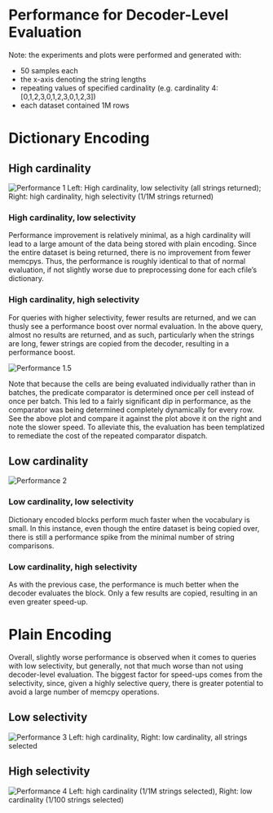# Performance for Decoder-Level Evaluation

Note: the experiments and plots were performed and generated with:
* 50 samples each
* the x-axis denoting the string lengths
* repeating values of specified cardinality (e.g. cardinality 4: [0,1,2,3,0,1,2,3,0,1,2,3])
* each dataset contained 1M rows

# Dictionary Encoding

## High cardinality

![Performance 1](https://raw.githubusercontent.com/anjuwong/kudu/565e2c4e56f57ca738fcec73054d9297b9f72084/docs/images/decoder_eval_perf_1.png)
Left: High cardinality, low selectivity (all strings returned); Right: high cardinality, high selectivity (1/1M strings returned)

### High cardinality, low selectivity

Performance improvement is relatively minimal, as a high cardinality will lead to a large amount of the data being stored with plain encoding. Since the entire dataset is being returned, there is no improvement from fewer memcpys. Thus, the performance is roughly identical to that of normal evaluation, if not slightly worse due to preprocessing done for each cfile’s dictionary.

### High cardinality, high selectivity

For queries with higher selectivity, fewer results are returned, and we can thusly see a performance boost over normal evaluation. In the above query, almost no results are returned, and as such, particularly when the strings are long, fewer strings are copied from the decoder, resulting in a performance boost.

![Performance 1.5](https://raw.githubusercontent.com/anjuwong/kudu/565e2c4e56f57ca738fcec73054d9297b9f72084/docs/images/decoder_eval_perf_1.5.png)

Note that because the cells are being evaluated individually rather than in batches, the predicate comparator is determined once per cell instead of once per batch. This led to a fairly significant dip in performance, as the comparator was being determined completely dynamically for every row. See the above plot and compare it against the plot above it on the right and note the slower speed. To alleviate this, the evaluation has been templatized to remediate the cost of the repeated comparator dispatch.

## Low cardinality

![Performance 2](https://raw.githubusercontent.com/anjuwong/kudu/565e2c4e56f57ca738fcec73054d9297b9f72084/docs/images/decoder_eval_perf_2.png)
### Low cardinality, low selectivity

Dictionary encoded blocks perform much faster when the vocabulary is small. In this instance, even though the entire dataset is being copied over, there is still a performance spike from the minimal number of string comparisons.

### Low cardinality, high selectivity

As with the previous case, the performance is much better when the decoder evaluates the block. Only a few results are copied, resulting in an even greater speed-up.

# Plain Encoding
Overall, slightly worse performance is observed when it comes to queries with low selectivity, but generally, not that much worse than not using decoder-level evaluation. The biggest factor for speed-ups comes from the selectivity, since, given a highly selective query, there is greater potential to avoid a large number of memcpy operations.

## Low selectivity
![Performance 3](https://raw.githubusercontent.com/anjuwong/kudu/565e2c4e56f57ca738fcec73054d9297b9f72084/docs/images/decoder_eval_perf_3.png)
Left: high cardinality, Right: low cardinality, all strings selected

## High selectivity
![Performance 4](https://raw.githubusercontent.com/anjuwong/kudu/565e2c4e56f57ca738fcec73054d9297b9f72084/docs/images/decoder_eval_perf_4.png)
Left: high cardinality (1/1M strings selected), Right: low cardinality (1/100 strings selected)

